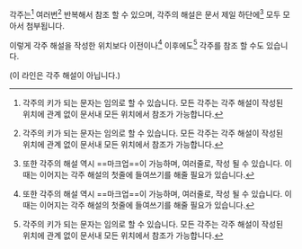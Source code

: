 각주는[^각주1] 여러번[^각주1] 반복해서 참조 할 수 있으며, 각주의 해설은 문서 제일 하단에[^각주2] 모두 모아서 첨부됩니다.

[^각주1]: 각주의 키가 되는 문자는 임의로 할 수 있습니다. 모든 각주는 각주 해설이 작성된 위치에 관계 없이 문서내 모든 위치에서 참조가 가능합니다.

이렇게 각주 해설을 작성한 위치보다 이전이나[^각주2] 이후에도[^각주1] 각주를 참조 할 수도 있습니다.

[^각주2]: 또한 각주의 해설 역시 ==마크업==이 가능하며,
    여러줄로,
작성 될 수 있습니다.
이 때는 이어지는 각주 해설의 첫줄에 들여쓰기를 해줄 필요가 있습니다.

(이 라인은 각주 해설이 아닙니다.)

